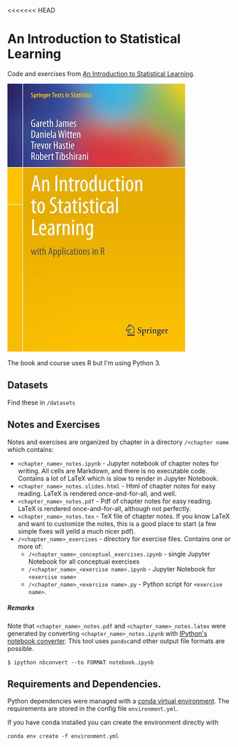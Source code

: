 <<<<<<< HEAD
# An Introduction to Statistical Learning

Code and exercises from 
[An Introduction to Statistical Learning](https://www-bcf.usc.edu/~gareth/ISL/).

<img src='ISL_cover.jpg' alt='ISL_cover.jpg'></img>

The book and course uses R but I'm using Python 3.

## Datasets

Find these in `/datasets`

## Notes and Exercises

Notes and exercises are organized by chapter in a directory `/<chapter name` which contains:

- `<chapter_name>_notes.ipynb` - Jupyter notebook of chapter notes for writing. All cells are Markdown, and there is no executable code. Contains a lot of LaTeX which is slow to render in Jupyter Notebook.
- `<chapter_name>_notes.slides.html` - Html of chapter notes for easy reading. LaTeX is rendered once-and-for-all, and well.
- `<chapter_name>_notes.pdf` - Pdf of chapter notes for easy reading. LaTeX is rendered once-and-for-all, although not perfectly.
- `<chapter_name>_notes.tex` - TeX file of chapter notes. If you know LaTeX and want to customize the notes, this is a good place to start (a few simple fixes will yeild a much nicer pdf).
- `/<chapter_name>_exercises` - directory for exercise files. Contains one or more of:
	- `/<chapter_name>_conceptual_exercises.ipynb` - single Jupyter Notebook for all conceptual exercises
	- `/<chapter_name>_<exercise name>.ipynb` - Jupyter Notebook for `<exercise name>`
	- `/<chapter_name>_<exercise name>.py` - Python script for `<exercise name>`.

##### Remarks
Note that `<chapter_name>_notes.pdf` and `<chapter_name>_notes.latex` were generated by converting `<chapter_name>_notes.ipynb` with [IPython's notebook converter](`https://ipython.org/ipython-doc/dev/notebook/nbconvert.html`). This tool uses `pandoc`and other output file formats are possible.

```
$ ipython nbconvert --to FORMAT notebook.ipynb
```

## Requirements and Dependencies.

Python dependencies were managed with a
[conda virtual environment](https://docs.conda.io/projects/conda/en/latest/user-guide/tasks/manage-environments.html#). The requirements are stored in the config file `environment.yml`. 

If you have conda installed you can create the environment directly with

```
conda env create -f environment.yml
```
